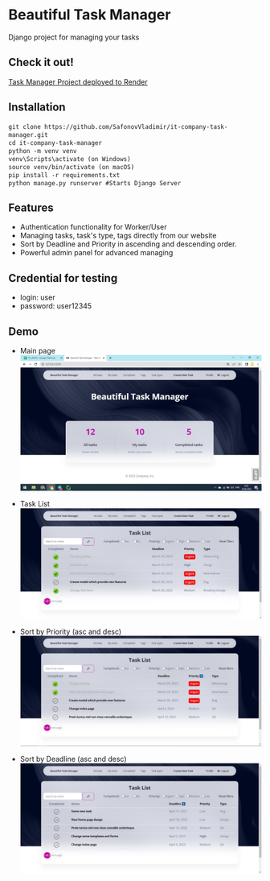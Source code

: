 # Beautiful Task Manager

Django project for managing your tasks

## Check it out!
[Task Manager Project deployed to Render](https://task-manager-hhdl.onrender.com/)

## Installation

```shell
git clone https://github.com/SafonovVladimir/it-company-task-manager.git
cd it-company-task-manager
python -m venv venv
venv\Scripts\activate (on Windows)
source venv/bin/activate (on macOS)
pip install -r requirements.txt
python manage.py runserver #Starts Django Server
```

## Features

* Authentication functionality for Worker/User
* Managing tasks, task's type, tags directly from our website
* Sort by Deadline and Priority in ascending and descending order.
* Powerful admin panel for advanced managing

## Credential for testing
* login: user
* password: user12345

## Demo
* Main page
![Website interface](readme_pictures/demo.jpg)

* Task List
![Task List interface](readme_pictures/task_list.jpg)

* Sort by Priority (asc and desc)
![Sort by Priority](readme_pictures/sort_by_priority_(desc).jpg)

* Sort by Deadline (asc and desc)
![Sort by Deadline](readme_pictures/sort_by_deadline_(desc).jpg)